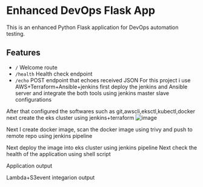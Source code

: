 # Enhanced DevOps Flask App

This is an enhanced Python Flask application for DevOps automation testing.

## Features
- `/` Welcome route
- `/health` Health check endpoint
- `/echo` POST endpoint that echoes received JSON
For this project i use AWS+Terraform+Ansible+jenkins
first deploy the jenkins and Ansible server and integrate the both tools using jenkins master slave configurations
 
After that configured the softwares such as git,awscli,eksctl,kubectl,docker
   next create the eks cluster using jenkins+terraform
 ![image](https://github.com/user-attachments/assets/5137f711-685b-4307-981a-fb46ef162d13)

Next I create docker image, scan the docker image using trivy and push to remote repo using jenkins pipeline
   
 
Next deploy the image into eks cluster using jenkins pipeline
 Next check the health of the application using shell script
 


Application output


Lambda+S3event integarion output


